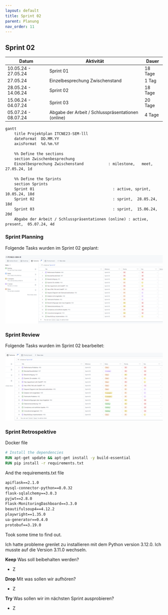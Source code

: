 ```yaml
---
layout: default
title: Sprint 02
parent: Planung
nav_order: 11
---
```


## Sprint 02

| Datum                  | Aktivität                                            | Dauer      |
|-----------------------|------------------------------------------------------|------------|
| 10.05.24 - 27.05.24   | Sprint 01                                            | 18 Tage    |
| 27.05.24              | Einzelbesprechung Zwischenstand                      | 1 Tag      |
| 28.05.24 - 14.06.24   | Sprint 02                                            | 18 Tage    |
| 15.06.24 - 04.07.24   | Sprint 03                                            | 20 Tage    |
| 05.07.24 - 08.07.24   | Abgabe der Arbeit / Schlusspräsentationen (online)   | 4 Tage     |

```mermaid
gantt
    title Projektplan ITCNE23-SEM-lll
    dateFormat  DD.MM.YY
    axisFormat  %d.%m.%Y

    %% Define the sections
    section Zwischenbesprechung
    Einzelbesprechung Zwischenstand           : milestone,   meet,         27.05.24, 1d

    %% Define the Sprints
    section Sprints
    Sprint 01                                   : active, sprint,  10.05.24, 18d
    Sprint 02                                   : sprint,  28.05.24, 18d
    Sprint 03                                   : sprint,  15.06.24, 20d
    Abgabe der Arbeit / Schlusspräsentationen (online) : active, present,  05.07.24, 4d

```

### Sprint Planning

Folgende Tasks wurden im Sprint 02 geplant:

![Sprint Planning](../img/sprint_02.png)

### Sprint Review

Folgende Tasks wurden im Sprint 02 bearbeitet:

![Sprint Planning](../img/sprint_02_ende.png)

### Sprint Retrospektive

Docker file  
```Dockerfile
# Install the dependencies
RUN apt-get update && apt-get install -y build-essential
RUN pip install -r requirements.txt
```

And the requirements.txt file

```txt
apiflask==2.1.0
mysql-connector-python==8.0.32
flask-sqlalchemy==3.0.3
pyjwt==2.8.0
Flask-MonitoringDashboard==3.3.0
beautifulsoup4==4.12.2
playwright==1.35.0
ua-generator==0.4.0
protobuf==3.19.0
```
Took some time to find out.

Ich hatte probleme grenlet zu installieren mit dem Python version 3.12.0. Ich musste auf die Version 3.11.0 wechseln.

**Keep** Was soll beibehalten werden?

- Z

**Drop** Mit was sollen wir aufhören?

- Z

**Try** Was sollen wir im nächsten Sprint ausprobieren?

- Z
